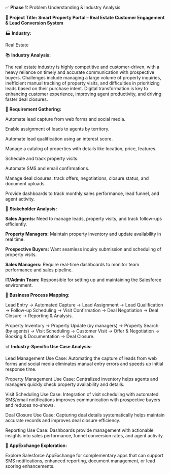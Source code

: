 ✅ **Phase 1:** Problem Understanding & Industry Analysis

🧱 **Project Title:**
**Smart Property Portal – Real Estate Customer Engagement & Lead Conversion System**

🏭 **Industry:**

Real Estate

📚 **Industry Analysis:**

The real estate industry is highly competitive and customer-driven, with a heavy reliance on timely and accurate communication with prospective buyers. Challenges include managing a large volume of property inquiries, inefficient manual tracking of property visits, and difficulties in prioritizing leads based on their purchase intent. Digital transformation is key to enhancing customer experience, improving agent productivity, and driving faster deal closures.

📝 **Requirement Gathering:**

Automate lead capture from web forms and social media.

Enable assignment of leads to agents by territory.

Automate lead qualification using an interest score.

Manage a catalog of properties with details like location, price, features.

Schedule and track property visits.

Automate SMS and email confirmations.

Manage deal closures: track offers, negotiations, closure status, and document uploads.

Provide dashboards to track monthly sales performance, lead funnel, and agent activity.

👥 **Stakeholder Analysis:**

**Sales Agents:** Need to manage leads, property visits, and track follow-ups efficiently.

**Property Managers:** Maintain property inventory and update availability in real time.

**Prospective Buyers:** Want seamless inquiry submission and scheduling of property visits.

**Sales Managers:** Require real-time dashboards to monitor team performance and sales pipeline.

**IT/Admin Team:** Responsible for setting up and maintaining the Salesforce environment.

🔧 **Business Process Mapping:**

Lead Entry → Automated Capture → Lead Assignment → Lead Qualification → Follow-up Scheduling → Visit Confirmation → Deal Negotiation → Deal Closure → Reporting & Analysis.

Property Inventory → Property Update (by managers) → Property Search (by agents) → Visit Scheduling → Customer Visit → Offer & Negotiation → Booking & Documentation → Deal Closure.

📊 **Industry-Specific Use Case Analysis:**

Lead Management Use Case: Automating the capture of leads from web forms and social media eliminates manual entry errors and speeds up initial response time.

Property Management Use Case: Centralized inventory helps agents and managers quickly check property availability and details.

Visit Scheduling Use Case: Integration of visit scheduling with automated SMS/email notifications improves communication with prospective buyers and reduces no-shows.

Deal Closure Use Case: Capturing deal details systematically helps maintain accurate records and improves deal closure efficiency.

Reporting Use Case: Dashboards provide management with actionable insights into sales performance, funnel conversion rates, and agent activity.

🔎 **AppExchange Exploration:**

Explore Salesforce AppExchange for complementary apps that can support SMS notifications, enhanced reporting, document management, or lead scoring enhancements.
